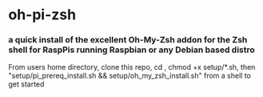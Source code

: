 # oh-pi-zsh
### a quick install of the excellent Oh-My-Zsh addon for the Zsh shell for RaspPis running Raspbian or any Debian based distro

From users home directory, clone this repo, cd <repo>, chmod +x setup/*.sh, then "setup/pi_prereq_install.sh && setup/oh_my_zsh_install.sh" from a shell to get started
